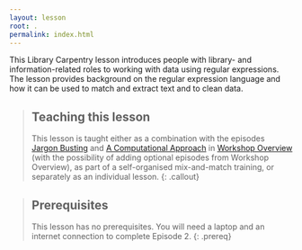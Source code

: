 ```yaml
---
layout: lesson
root: .
permalink: index.html
---
```

This Library Carpentry lesson introduces people with library- and information-related roles to working with data using regular expressions. The lesson provides background on the regular expression language and how it can be used to match and extract text and to clean data.

> ## Teaching this lesson
>
> This lesson is taught either as a combination with the episodes [Jargon Busting](https://librarycarpentry.org/lc-overview/03-jargon-busting/index.html) and [A Computational Approach](https://librarycarpentry.org/lc-overview/04-computational-approach/index.html) in [Workshop Overview](https://librarycarpentry.org/lc-overview/) (with the possibility of adding optional episodes from Workshop Overview), as part of a self-organised mix-and-match training, or separately as an individual lesson.
{: .callout}

> ## Prerequisites
>
> This lesson has no prerequisites. You will need a laptop and an internet connection to complete Episode 2.
{: .prereq}
